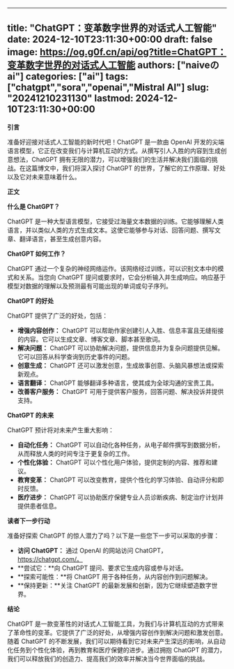 
---
title: "ChatGPT：变革数字世界的对话式人工智能"
date: 2024-12-10T23:11:30+00:00
draft: false
image: https://og.g0f.cn/api/og?title=ChatGPT：变革数字世界的对话式人工智能
authors: ["naiveのai"]
categories: ["ai"]
tags: ["chatgpt","sora","openai","Mistral AI"]
slug: "20241210231130"
lastmod: 2024-12-10T23:11:30+00:00
---
**引言**

准备好迎接对话式人工智能的新时代吧！ChatGPT 是一款由 OpenAI 开发的尖端语言模型，它正在改变我们与计算机互动的方式。从撰写引人入胜的内容到生成创意想法，ChatGPT 拥有无限的潜力，可以增强我们的生活并解决我们面临的挑战。在这篇博文中，我们将深入探讨 ChatGPT 的世界，了解它的工作原理、好处以及它对未来意味着什么。

**正文**

**什么是 ChatGPT？**

ChatGPT 是一种大型语言模型，它接受过海量文本数据的训练。它能够理解人类语言，并以类似人类的方式生成文本。这使它能够参与对话、回答问题、撰写文章、翻译语言，甚至生成创意内容。

**ChatGPT 如何工作？**

ChatGPT 通过一个复杂的神经网络运作。该网络经过训练，可以识别文本中的模式和关系。当您向 ChatGPT 提问或要求时，它会分析输入并生成响应。响应基于模型对数据的理解以及预测最有可能出现的单词或句子序列。

**ChatGPT 的好处**

ChatGPT 提供了广泛的好处，包括：

- **增强内容创作：** ChatGPT 可以帮助作家创建引人入胜、信息丰富且无缝衔接的内容。它可以生成文章、博客文章、脚本甚至歌词。
- **解决问题：** ChatGPT 可以协助解决问题，提供信息并为复杂问题提供见解。它可以回答从科学查询到历史事件的问题。
- **创意生成：** ChatGPT 还可以激发创意，生成故事创意、头脑风暴想法或探索新观点。
- **语言翻译：** ChatGPT 能够翻译多种语言，使其成为全球沟通的宝贵工具。
- **改善客户服务：** ChatGPT 可用于提供客户服务，回答问题、解决投诉并提供支持。

**ChatGPT 的未来**

ChatGPT 预计将对未来产生重大影响：

- **自动化任务：** ChatGPT 可以自动化各种任务，从电子邮件撰写到数据分析，从而释放人类的时间专注于更复杂的工作。
- **个性化体验：** ChatGPT 可以个性化用户体验，提供定制的内容、推荐和建议。
- **教育变革：** ChatGPT 可以改变教育，提供个性化的学习体验、自动评分和即时反馈。
- **医疗进步：** ChatGPT 可以协助医疗保健专业人员诊断疾病、制定治疗计划并提供患者信息。

**读者下一步行动**

准备好探索 ChatGPT 的惊人潜力了吗？以下是一些您下一步可以采取的步骤：

- **访问 ChatGPT：** 通过 OpenAI 的网站访问 ChatGPT，https://chatgpt.com/。
- **尝试它：**向 ChatGPT 提问、要求它生成内容或参与对话。
- **探索可能性：**将 ChatGPT 用于各种任务，从内容创作到问题解决。
- **保持更新：**关注 ChatGPT 的最新发展和创新，因为它继续塑造数字世界。

**结论**

ChatGPT 是一款变革性的对话式人工智能工具，为我们与计算机互动的方式带来了革命性的变革。它提供了广泛的好处，从增强内容创作到解决问题和激发创意。随着 ChatGPT 的不断发展，我们可以期待看到它对未来产生深远的影响，从自动化任务到个性化体验，再到教育和医疗保健的进步。通过拥抱 ChatGPT 的潜力，我们可以释放我们的创造力、提高我们的效率并解决当今世界面临的挑战。